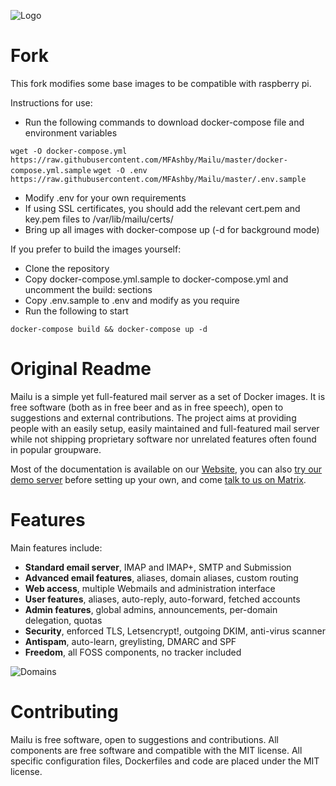 ![Logo](docs/assets/logo.png)

Fork
=======
This fork modifies some base images to be compatible with raspberry pi.

Instructions for use:
- Run the following commands to download docker-compose file and environment variables

`wget -O docker-compose.yml https://raw.githubusercontent.com/MFAshby/Mailu/master/docker-compose.yml.sample`
`wget -O .env https://raw.githubusercontent.com/MFAshby/Mailu/master/.env.sample`
- Modify .env for your own requirements
- If using SSL certificates, you should add the relevant cert.pem and key.pem files to /var/lib/mailu/certs/
- Bring up all images with docker-compose up (-d for background mode)

If you prefer to build the images yourself:
- Clone the repository
- Copy docker-compose.yml.sample to docker-compose.yml and uncomment the build: sections
- Copy .env.sample to .env and modify as you require
- Run the following to start 

`docker-compose build && docker-compose up -d`

Original Readme
=======

Mailu is a simple yet full-featured mail server as a set of Docker images.
It is free software (both as in free beer and as in free speech), open to
suggestions and external contributions. The project aims at providing people
with an easily setup, easily maintained and full-featured mail server while
not shipping proprietary software nor unrelated features often found in
popular groupware.

Most of the documentation is available on our [Website](https://mailu.io),
you can also [try our demo server](https://mailu.io/master/demo.html)
before setting up your own, and come [talk to us on Matrix](https://matrix.to/#/#mailu:tedomum.net).

Features
========

Main features include:

- **Standard email server**, IMAP and IMAP+, SMTP and Submission
- **Advanced email features**, aliases, domain aliases, custom routing
- **Web access**, multiple Webmails and administration interface
- **User features**, aliases, auto-reply, auto-forward, fetched accounts
- **Admin features**, global admins, announcements, per-domain delegation, quotas
- **Security**, enforced TLS, Letsencrypt!, outgoing DKIM, anti-virus scanner
- **Antispam**, auto-learn, greylisting, DMARC and SPF
- **Freedom**, all FOSS components, no tracker included

![Domains](docs/assets/screenshots/domains.png)

Contributing
============

Mailu is free software, open to suggestions and contributions. All
components are free software and compatible with the MIT license. All
specific configuration files, Dockerfiles and code are placed under the
MIT license.
